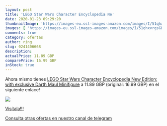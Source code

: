 ```yaml
---
layout: post
title: 'LEGO Star Wars Character Encyclopedia Ne'
date: 2020-01-23 09:29:20
thumbnailImage: 'https://images-eu.ssl-images-amazon.com/images/I/51qhxvrgsGL._SL200_.jpg'
images: [ 'https://images-eu.ssl-images-amazon.com/images/I/51qhxvrgsGL._SL200_.jpg' ]
comments: true
category: ofertas
author: ring
slug: 0241406668
description:
actualPrice: 11.89 GBP
comparePrice: 16.99 GBP
inStock: true
---
```


Ahora mismo tienes [LEGO Star Wars Character Encyclopedia New Edition: with exclusive Darth Maul Minifigure](https://www.amazon.com/dp/0241406668/?tag=redken08-20) a 11.89 GBP (original: 16.99 GBP) en el siguiente enlace!

[![](https://images-eu.ssl-images-amazon.com/images/I/51qhxvrgsGL._SL200_.jpg)](https://www.amazon.com/dp/0241406668/?tag=redken08-20)

[Visítala!!!](https://www.amazon.com/dp/0241406668/?tag=redken08-20)

[Consulta otras ofertas en nuestro canal de telegram](https://t.me/s/ofertas25)
